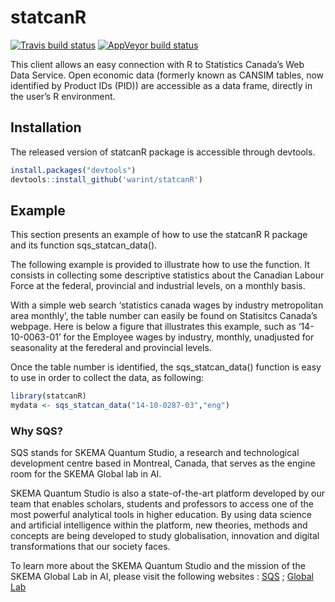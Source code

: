 
<!-- README.md is generated from README.Rmd. Please edit that file -->

# statcanR

<!-- badges: start -->

[![Travis build
status](https://travis-ci.org/warint/statcanR.svg?branch=master)](https://travis-ci.org/warint/statcanR)
[![AppVeyor build
status](https://ci.appveyor.com/api/projects/status/github/warint/statcanR?branch=master&svg=true)](https://ci.appveyor.com/project/warint/statcanR)
<!-- badges: end -->

This client allows an easy connection with R to Statistics Canada’s Web
Data Service. Open economic data (formerly known as CANSIM tables, now
identified by Product IDs (PID)) are accessible as a data frame,
directly in the user’s R environment.

## Installation

The released version of statcanR package is accessible through devtools.

``` r
install.packages("devtools")
devtools::install_github('warint/statcanR')
```

## Example

This section presents an example of how to use the statcanR R package
and its function sqs\_statcan\_data().

The following example is provided to illustrate how to use the function.
It consists in collecting some descriptive statistics about the Canadian
Labour Force at the federal, provincial and industrial levels, on a
monthly basis.

With a simple web search ‘statistics canada wages by industry
metropolitan area monthly’, the table number can easily be found on
Statisitcs Canada’s webpage. Here is below a figure that illustrates
this example, such as ‘14-10-0063-01’ for the Employee wages by
industry, monthly, unadjusted for seasonality at the ferederal and
provincial levels.

Once the table number is identified, the sqs\_statcan\_data() function
is easy to use in order to collect the data, as following:

``` r
library(statcanR)
mydata <- sqs_statcan_data("14-10-0287-03","eng")
```

### Why SQS?

SQS stands for SKEMA Quantum Studio, a research and technological
development centre based in Montreal, Canada, that serves as the engine
room for the SKEMA Global lab in AI.

SKEMA Quantum Studio is also a state-of-the-art platform developed by
our team that enables scholars, students and professors to access one of
the most powerful analytical tools in higher education. By using data
science and artificial intelligence within the platform, new theories,
methods and concepts are being developed to study globalisation,
innovation and digital transformations that our society faces.

To learn more about the SKEMA Quantum Studio and the mission of the
SKEMA Global Lab in AI, please visit the following websites :
[SQS](https://quantumstudio.skemagloballab.io) ; [Global
Lab](https://skemagloballab.io/)
